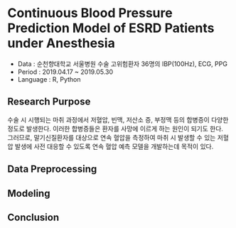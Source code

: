 # Continuous Blood Pressure Prediction Model of ESRD Patients under Anesthesia


- Data : 순천향대학교 서울병원 수술 고위험환자 36명의 IBP(100Hz), ECG, PPG
- Period : 2019.04.17 ~ 2019.05.30
- Language : R, Python

## Research Purpose
수술 시 시행되는 마취 과정에서 저혈압, 빈맥, 저산소 증, 부정맥 등의 합병증이 다양한 정도로 발생한다. 이러한 합병증들은 환자를 사망에 이르게 하는 원인이 되기도 한다.  
그러므로, 말기신질환자를 대상으로 연속 혈압을 측정하여 마취 시 발생할 수 있는 저혈압 발생에 사전 대응할 수 있도록 연속 혈압 예측 모델을 개발하는데 목적이 있다.

## Data Preprocessing

## Modeling

## Conclusion
